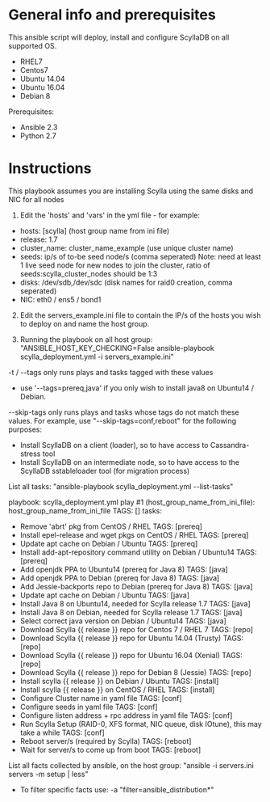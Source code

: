 General info and prerequisites
==============================

This ansible script will deploy, install and configure ScyllaDB on all supported OS.
- RHEL7
- Centos7
- Ubuntu 14.04
- Ubuntu 16.04
- Debian 8

Prerequisites:
- Ansible 2.3
- Python 2.7


Instructions
============

This playbook assumes you are installing Scylla using the same disks and NIC for all nodes


1. Edit the 'hosts' and 'vars' in the yml file - for example:
- hosts: [scylla] (host group name from ini file)
- release: 1.7
- cluster_name: cluster_name_example (use unique cluster name)
- seeds: ip/s of to-be seed node/s (comma seperated)
Note: need at least 1 live seed node for new nodes to join the cluster, ratio of seeds:scylla_cluster_nodes should be 1:3
- disks: /dev/sdb,/dev/sdc (disk names for raid0 creation, comma seperated)
- NIC: eth0 / ens5 / bond1


2. Edit the servers_example.ini file to contain the IP/s of the hosts you wish to deploy on and name the host group.


3. Running the playbook on all host group: "ANSIBLE_HOST_KEY_CHECKING=False ansible-playbook scylla_deployment.yml -i servers_example.ini"

-t / --tags only runs plays and tasks tagged with these values
- use  '--tags=prereq,java'  if you only wish to install java8 on Ubuntu14 / Debian.

--skip-tags only runs plays and tasks whose tags do not match these values. For example, use "--skip-tags=conf,reboot" for the following purposes:
- Install ScyllaDB on a client (loader), so to have access to Cassandra-stress tool
- Install ScyllaDB on an intermediate node, so to have access to the ScyllaDB sstableloader tool (for migration process)



List all tasks: "ansible-playbook scylla_deployment.yml --list-tasks"

playbook: scylla_deployment.yml
play #1 (host_group_name_from_ini_file): host_group_name_from_ini_file                        TAGS: []
tasks:
-    Remove 'abrt' pkg from CentOS / RHEL                                                      TAGS: [prereq]
-    Install epel-release and wget pkgs on CentOS / RHEL                                       TAGS: [prereq]
-    Update apt cache on Debian / Ubuntu                                                       TAGS: [prereq]
-    Install add-apt-repository command utility on Debian / Ubuntu14                           TAGS: [prereq]
-    Add openjdk PPA to Ubuntu14 (prereq for Java 8)                                           TAGS: [java]
-    Add openjdk PPA to Debian (prereq for Java 8)                                             TAGS: [java]
-    Add Jessie-backports repo to Debian (prereq for Java 8)                                   TAGS: [java]
-    Update apt cache on Debian / Ubuntu                                                       TAGS: [java]
-    Install Java 8 on Ubuntu14, needed for Scylla release 1.7                                 TAGS: [java]
-    Install Java 8 on Debian, needed for Scylla release 1.7                                   TAGS: [java]
-    Select correct java version on Debian / Ubuntu14                                          TAGS: [java]
-    Download Scylla {{ release }} repo for Centos 7 / RHEL 7                                  TAGS: [repo]
-    Download Scylla {{ release }} repo for Ubuntu 14.04 (Trusty)                              TAGS: [repo]
-    Download Scylla {{ release }} repo for Ubuntu 16.04 (Xenial)                              TAGS: [repo]
-    Download Scylla {{ release }} repo for Debian 8 (Jessie)                                  TAGS: [repo]
-    Install scylla {{ release }} on Debian / Ubuntu                                           TAGS: [install]
-    Install scylla {{ release }} on CentOS / RHEL                                             TAGS: [install]
-    Configure Cluster name in yaml file                                                       TAGS: [conf]
-    Configure seeds in yaml file                                                              TAGS: [conf]
-    Configure listen address + rpc address in yaml file                                       TAGS: [conf]
-    Run Scylla Setup (RAID-0, XFS format, NIC queue, disk IOtune), this may take a while      TAGS: [conf]
-    Reboot server/s (required by Scylla)                                                      TAGS: [reboot]
-    Wait for server/s to come up from boot                                                    TAGS: [reboot]



List all facts collected by ansible, on the host group: "ansible -i servers.ini servers -m setup | less"
- To filter specific facts use: -a "filter=ansible_distribution*"

